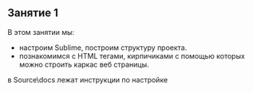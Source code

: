 ## Занятие 1
В этом занятии мы: 
+ настроим Sublime, построим структуру проекта.
+ познакомимся с HTML тегами, кирпичиками с помощью которых можно строить каркас  веб страницы.

в Source\docs лежат инструкции по настройке
